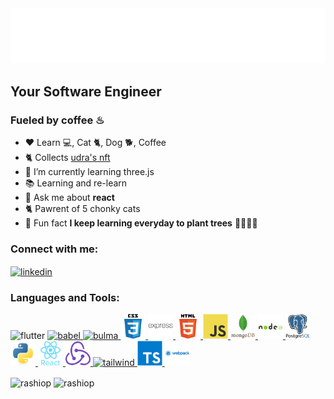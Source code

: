 <div align="center" height="200" width="100%">
    <img src="title.svg" alt="Hi, I am Poppy">
</div>
<h2>Your Software Engineer</h2>
<h3>Fueled by coffee ♨</h3>

- ❤ Learn 💻, Cat 🐈, Dog 🐕, Coffee
- 🐈 Collects [udra's nft](https://opensea.io/collection/udra-calico)
- 🌱 I’m currently learning three.js
- 📚 Learning and re-learn
- 💬 Ask me about **react**
- 🐈 Pawrent of 5 chonky cats 
- 🌲 Fun fact **I keep learning everyday to plant trees** 🌲🌲🌲🌲

<h3 align="left">Connect with me:</h3>
<p align="left">
    <a href="https://linkedin.com/in/ppsari" target="blank">
        <img
             align="center"
             src="https://encrypted-tbn0.gstatic.com/images?q=tbn:ANd9GcTr6XEJreNg-qwIhidx4LuW-aJvO0gbtOQTALWAQFnwmhTKD57x_1KYSDby&s=10"
             alt="linkedin"
             height="30"
             width="40"
         />
    </a>
</p>

<h3 align="left">Languages and Tools:</h3>
<p align="left">
    <img src="https://docs.flutter.dev/assets/images/shared/brand/flutter/logo/flutter-lockup.png" alt="flutter" height="40"/> </a> <a href="https://nodejs.org" target="_blank">
    <a href="https://babeljs.io/" target="_blank"> <img src="https://www.vectorlogo.zone/logos/babeljs/babeljs-icon.svg" alt="babel" width="40" height="40"/> </a> <a href="https://bulma.io/" target="_blank"> <img src="https://raw.githubusercontent.com/gilbarbara/logos/804dc257b59e144eaca5bc6ffd16949752c6f789/logos/bulma.svg" alt="bulma" width="40" height="40"/> </a> <a href="https://www.w3schools.com/css/" target="_blank"> <img src="https://raw.githubusercontent.com/devicons/devicon/master/icons/css3/css3-original-wordmark.svg" alt="css3" width="40" height="40"/> </a> <a href="https://expressjs.com" target="_blank"> <img src="https://raw.githubusercontent.com/devicons/devicon/master/icons/express/express-original-wordmark.svg" alt="express" width="40" height="40"/> </a> <a href="https://www.w3.org/html/" target="_blank"> <img src="https://raw.githubusercontent.com/devicons/devicon/master/icons/html5/html5-original-wordmark.svg" alt="html5" width="40" height="40"/> </a> <a href="https://developer.mozilla.org/en-US/docs/Web/JavaScript" target="_blank"> <img src="https://raw.githubusercontent.com/devicons/devicon/master/icons/javascript/javascript-original.svg" alt="javascript" width="40" height="40"/> </a> <a href="https://www.mongodb.com/" target="_blank"> <img src="https://raw.githubusercontent.com/devicons/devicon/master/icons/mongodb/mongodb-original-wordmark.svg" alt="mongodb" width="40" height="40"/> </a> <a href="https://nodejs.org" target="_blank"> <img src="https://raw.githubusercontent.com/devicons/devicon/master/icons/nodejs/nodejs-original-wordmark.svg" alt="nodejs" width="40" height="40"/> </a> <a href="https://www.postgresql.org" target="_blank"> <img src="https://raw.githubusercontent.com/devicons/devicon/master/icons/postgresql/postgresql-original-wordmark.svg" alt="postgresql" width="40" height="40"/> </a> <a href="https://www.python.org" target="_blank"> <img src="https://raw.githubusercontent.com/devicons/devicon/master/icons/python/python-original.svg" alt="python" width="40" height="40"/> </a> <a href="https://reactjs.org/" target="_blank"> <img src="https://raw.githubusercontent.com/devicons/devicon/master/icons/react/react-original-wordmark.svg" alt="react" width="40" height="40"/> </a> <a href="https://redux.js.org" target="_blank"> <img src="https://raw.githubusercontent.com/devicons/devicon/master/icons/redux/redux-original.svg" alt="redux" width="40" height="40"/> </a> <a href="https://tailwindcss.com/" target="_blank"> <img src="https://www.vectorlogo.zone/logos/tailwindcss/tailwindcss-icon.svg" alt="tailwind" width="40" height="40"/> </a> <a href="https://www.typescriptlang.org/" target="_blank"> <img src="https://raw.githubusercontent.com/devicons/devicon/master/icons/typescript/typescript-original.svg" alt="typescript" width="40" height="40"/> </a> <a href="https://webpack.js.org" target="_blank"> <img src="https://raw.githubusercontent.com/devicons/devicon/d00d0969292a6569d45b06d3f350f463a0107b0d/icons/webpack/webpack-original-wordmark.svg" alt="webpack" width="40" height="40"/> </a> </p>

<p>
    <img align="center" src="https://github-readme-stats.vercel.app/api?username=rashiop&show_icons=true&locale=en" alt="rashiop" />
    <img align="center" src="https://github-readme-streak-stats.herokuapp.com/?user=rashiop&" alt="rashiop" />
</p>
